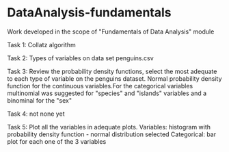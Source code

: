 # DataAnalysis-fundamentals
Work developed in the scope of "Fundamentals of Data Analysis" module

Task 1:
Collatz algorithm

Task 2:
Types of variables on data set penguins.csv


Task 3:
Review the probability density functions, select the most adequate to each type of variable on the penguins dataset. Normal probability density function for the continuous variables.For the categorical variables multinomial was suggested for  "species" and "islands" variables and a binominal for the "sex"

Task 4:
not none yet

Task 5:
Plot all the variables in adequate plots. 
  Variables: histogram with probability density function - normal distribution selected
  Categorical: bar plot for each one of the 3 variables